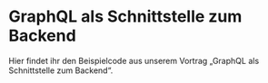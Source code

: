 # GraphQL als Schnittstelle zum Backend

Hier findet ihr den Beispielcode aus unserem Vortrag „GraphQL als Schnittstelle zum Backend“.
